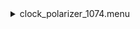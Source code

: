 <details>
<summary>clock_polarizer_1074.menu</summary>

<blockquote>

<details>
<summary>Clock_Polarizer_1074.cbk</summary>

<blockquote>

<details>
<summary>Gain_high.rcp</summary>

<blockquote>

``` Gain High ```

</blockquote></details>
<details>
<summary>Exposure_10.rcp</summary>

<blockquote>

``` EXPOSURE 10 ```

</blockquote></details>
<details>
<summary>1074_FW.rcp</summary>

<blockquote>

``` PREFILTERRANGE 1074 ```

</blockquote></details>
<details>
<summary>Cal_Optics_In.rcp</summary>

<blockquote>

``` CALIB IN ```

</blockquote></details>
<details>
<summary>Shutter_Close.rcp</summary>

<blockquote>

``` SHUT IN ```

</blockquote></details>
<details>
<summary>1074_1beam_4sums.rcp</summary>

<blockquote>

``` DATA	TCAM	BOTH	1074.70	4 ```

</blockquote></details>
<details>
<summary>Shutter_Open.rcp</summary>

<blockquote>

``` SHUT OUT ```

</blockquote></details>
``` Calpol_0.rcp ```
<details>
<summary>1074_1beam_4sums.rcp</summary>

<blockquote>

``` DATA	TCAM	BOTH	1074.70	4 ```

</blockquote></details>
``` Calpol_5.rcp ```
<details>
<summary>1074_1beam_4sums.rcp</summary>

<blockquote>

``` DATA	TCAM	BOTH	1074.70	4 ```

</blockquote></details>
``` Calpol_10.rcp ```
<details>
<summary>1074_1beam_4sums.rcp</summary>

<blockquote>

``` DATA	TCAM	BOTH	1074.70	4 ```

</blockquote></details>
``` Calpol_15.rcp ```
<details>
<summary>1074_1beam_4sums.rcp</summary>

<blockquote>

``` DATA	TCAM	BOTH	1074.70	4 ```

</blockquote></details>
``` Calpol_20.rcp ```
<details>
<summary>1074_1beam_4sums.rcp</summary>

<blockquote>

``` DATA	TCAM	BOTH	1074.70	4 ```

</blockquote></details>
``` Calpol_25.rcp ```
<details>
<summary>1074_1beam_4sums.rcp</summary>

<blockquote>

``` DATA	TCAM	BOTH	1074.70	4 ```

</blockquote></details>
``` Calpol_30.rcp ```
<details>
<summary>1074_1beam_4sums.rcp</summary>

<blockquote>

``` DATA	TCAM	BOTH	1074.70	4 ```

</blockquote></details>
``` Calpol_35.rcp ```
<details>
<summary>1074_1beam_4sums.rcp</summary>

<blockquote>

``` DATA	TCAM	BOTH	1074.70	4 ```

</blockquote></details>
``` Calpol_40.rcp ```
<details>
<summary>1074_1beam_4sums.rcp</summary>

<blockquote>

``` DATA	TCAM	BOTH	1074.70	4 ```

</blockquote></details>
``` Calpol_45.rcp ```
<details>
<summary>1074_1beam_4sums.rcp</summary>

<blockquote>

``` DATA	TCAM	BOTH	1074.70	4 ```

</blockquote></details>
``` Calpol_50.rcp ```
<details>
<summary>1074_1beam_4sums.rcp</summary>

<blockquote>

``` DATA	TCAM	BOTH	1074.70	4 ```

</blockquote></details>
``` Calpol_55.rcp ```
<details>
<summary>1074_1beam_4sums.rcp</summary>

<blockquote>

``` DATA	TCAM	BOTH	1074.70	4 ```

</blockquote></details>
``` Calpol_60.rcp ```
<details>
<summary>1074_1beam_4sums.rcp</summary>

<blockquote>

``` DATA	TCAM	BOTH	1074.70	4 ```

</blockquote></details>
``` Calpol_65.rcp ```
<details>
<summary>1074_1beam_4sums.rcp</summary>

<blockquote>

``` DATA	TCAM	BOTH	1074.70	4 ```

</blockquote></details>
``` Calpol_70.rcp ```
<details>
<summary>1074_1beam_4sums.rcp</summary>

<blockquote>

``` DATA	TCAM	BOTH	1074.70	4 ```

</blockquote></details>
``` Calpol_75.rcp ```
<details>
<summary>1074_1beam_4sums.rcp</summary>

<blockquote>

``` DATA	TCAM	BOTH	1074.70	4 ```

</blockquote></details>
``` Calpol_80.rcp ```
<details>
<summary>1074_1beam_4sums.rcp</summary>

<blockquote>

``` DATA	TCAM	BOTH	1074.70	4 ```

</blockquote></details>
``` Calpol_85.rcp ```
<details>
<summary>1074_1beam_4sums.rcp</summary>

<blockquote>

``` DATA	TCAM	BOTH	1074.70	4 ```

</blockquote></details>
``` Calpol_90.rcp ```
<details>
<summary>1074_1beam_4sums.rcp</summary>

<blockquote>

``` DATA	TCAM	BOTH	1074.70	4 ```

</blockquote></details>
``` Calpol_95.rcp ```
<details>
<summary>1074_1beam_4sums.rcp</summary>

<blockquote>

``` DATA	TCAM	BOTH	1074.70	4 ```

</blockquote></details>
``` Calpol_100.rcp ```
<details>
<summary>1074_1beam_4sums.rcp</summary>

<blockquote>

``` DATA	TCAM	BOTH	1074.70	4 ```

</blockquote></details>
``` Calpol_105.rcp ```
<details>
<summary>1074_1beam_4sums.rcp</summary>

<blockquote>

``` DATA	TCAM	BOTH	1074.70	4 ```

</blockquote></details>
``` Calpol_110.rcp ```
<details>
<summary>1074_1beam_4sums.rcp</summary>

<blockquote>

``` DATA	TCAM	BOTH	1074.70	4 ```

</blockquote></details>
``` Calpol_115.rcp ```
<details>
<summary>1074_1beam_4sums.rcp</summary>

<blockquote>

``` DATA	TCAM	BOTH	1074.70	4 ```

</blockquote></details>
``` Calpol_120.rcp ```
<details>
<summary>1074_1beam_4sums.rcp</summary>

<blockquote>

``` DATA	TCAM	BOTH	1074.70	4 ```

</blockquote></details>
``` Calpol_125.rcp ```
<details>
<summary>1074_1beam_4sums.rcp</summary>

<blockquote>

``` DATA	TCAM	BOTH	1074.70	4 ```

</blockquote></details>
``` Calpol_130.rcp ```
<details>
<summary>1074_1beam_4sums.rcp</summary>

<blockquote>

``` DATA	TCAM	BOTH	1074.70	4 ```

</blockquote></details>
``` Calpol_135.rcp ```
<details>
<summary>1074_1beam_4sums.rcp</summary>

<blockquote>

``` DATA	TCAM	BOTH	1074.70	4 ```

</blockquote></details>
``` Calpol_140.rcp ```
<details>
<summary>1074_1beam_4sums.rcp</summary>

<blockquote>

``` DATA	TCAM	BOTH	1074.70	4 ```

</blockquote></details>
``` Calpol_145.rcp ```
<details>
<summary>1074_1beam_4sums.rcp</summary>

<blockquote>

``` DATA	TCAM	BOTH	1074.70	4 ```

</blockquote></details>
``` Calpol_150.rcp ```
<details>
<summary>1074_1beam_4sums.rcp</summary>

<blockquote>

``` DATA	TCAM	BOTH	1074.70	4 ```

</blockquote></details>
``` Calpol_155.rcp ```
<details>
<summary>1074_1beam_4sums.rcp</summary>

<blockquote>

``` DATA	TCAM	BOTH	1074.70	4 ```

</blockquote></details>
``` Calpol_160.rcp ```
<details>
<summary>1074_1beam_4sums.rcp</summary>

<blockquote>

``` DATA	TCAM	BOTH	1074.70	4 ```

</blockquote></details>
``` Calpol_165.rcp ```
<details>
<summary>1074_1beam_4sums.rcp</summary>

<blockquote>

``` DATA	TCAM	BOTH	1074.70	4 ```

</blockquote></details>
``` Calpol_170.rcp ```
<details>
<summary>1074_1beam_4sums.rcp</summary>

<blockquote>

``` DATA	TCAM	BOTH	1074.70	4 ```

</blockquote></details>
``` Calpol_175.rcp ```
<details>
<summary>1074_1beam_4sums.rcp</summary>

<blockquote>

``` DATA	TCAM	BOTH	1074.70	4 ```

</blockquote></details>
``` Calpol_180.rcp ```
<details>
<summary>1074_1beam_4sums.rcp</summary>

<blockquote>

``` DATA	TCAM	BOTH	1074.70	4 ```

</blockquote></details>
<details>
<summary>Cal_Optics_Out.rcp</summary>

<blockquote>

``` CALIB OUT ```

</blockquote></details>

</blockquote></details>

</blockquote></details>
